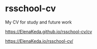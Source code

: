 # rsschool-cv
My CV for study and future work

https://ElenaKeda.github.io/rsschool-cv/cv

https://ElenaKeda.io/rsschool-cv/
